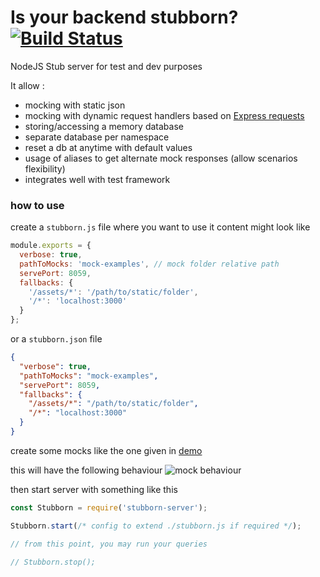 # Is your backend stubborn? [![Build Status](https://travis-ci.org/zeachco/stubborn-server.png)](https://travis-ci.org/zeachco/stubborn-server)
NodeJS Stub server for test and dev purposes

It allow :
- mocking with static json
- mocking with dynamic request handlers based on [Express  requests](http://expressjs.com/en/4x/api.html#req)
- storing/accessing a memory database
- separate database per namespace
- reset a db at anytime with default values
- usage of aliases to get alternate mock responses (allow scenarios flexibility)
- integrates well with test framework

### how to use

create a `stubborn.js` file where you want to use it
content might look like

```javascript
module.exports = {
  verbose: true,
  pathToMocks: 'mock-examples', // mock folder relative path
  servePort: 8059,
  fallbacks: {
    '/assets/*': '/path/to/static/folder',
    '/*': 'localhost:3000'
  }
};
```
or a `stubborn.json` file

```json
{
  "verbose": true,
  "pathToMocks": "mock-examples",
  "servePort": 8059,
  "fallbacks": {
    "/assets/*": "/path/to/static/folder",
    "/*": "localhost:3000"
  }
}
```

create some mocks like the one given in [demo](demo)

this will have the following behaviour
![mock behaviour](https://raw.githubusercontent.com/zeachco/stubborn-server/master/demo/memory-database.gif)

then start server with something like this

```javascript
const Stubborn = require('stubborn-server');

Stubborn.start(/* config to extend ./stubborn.js if required */);

// from this point, you may run your queries

// Stubborn.stop();

```
